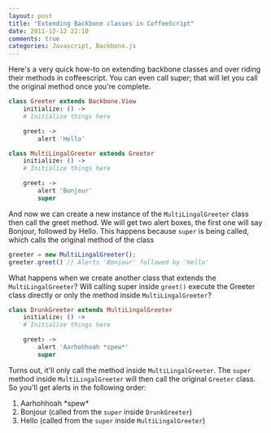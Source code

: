 ```yaml
---
layout: post
title: "Extending Backbone classes in CoffeeScript"
date: 2011-12-12 22:10
comments: true
categories: Javascript, Backbone.js
---
```


Here's a very quick how-to on extending backbone classes and over riding their methods in coffeescript. You can even call super; that will let you call the original method once you're complete.

``` coffeescript greeter.js
class Greeter extends Backbone.View  
	initialize: () ->
  	# Initialize things here

	greet: ->
		alert 'Hello'
```

``` coffeescript multi_lingal_greeter.js
class MultiLingalGreeter extends Greeter
	initialize: () ->
	# Initialize things here

	greet: ->
		alert 'Bonjour'
		super
```

And now we can create a new instance of the ```MultiLingalGreeter``` class then call the greet method. We will get two alert boxes, the first one will say Bonjour, followed by Hello. This happens because ```super``` is being called, which calls the original method of the class

``` javascript
greeter = new MultiLingalGreeter();
greeter.greet() // Alerts 'Bonjour' followed by 'Hello'
```

What happens when we create another class that extends the ```MultiLingalGreeter```? Will calling super inside ```greet()``` execute the Greeter class directly or only the method inside ```MultiLingalGreeter```?

``` coffeescript drunk_greeter.js
class DrunkGreeter extends MultiLingalGreeter
	initialize: () ->
	# Initialize things here

	greet: ->
		alert 'Aarhohhoah *spew*'
		super
```

Turns out, it'll only call the method inside ```MultiLingalGreeter```. The ```super``` method inside ```MultiLingalGreeter``` will then call the original ```Greeter``` class.
So you'll get alerts in the following order:

1. Aarhohhoah \*spew\*
2. Bonjour (called from the ```super``` inside ```DrunkGreeter```)
3. Hello (called from the ```super``` inside ```MultiLingalGreeter```)
